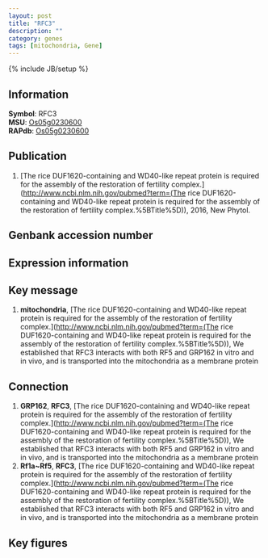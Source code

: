 ```yaml
---
layout: post
title: "RFC3"
description: ""
category: genes
tags: [mitochondria, Gene]
---
```

{% include JB/setup %}

## Information
__Symbol__: RFC3  
__MSU__: [Os05g0230600](http://rice.plantbiology.msu.edu/cgi-bin/ORF_infopage.cgi?orf=Os05g0230600)  
__RAPdb__: [Os05g0230600](http://rapdb.dna.affrc.go.jp/viewer/gbrowse_details/irgsp1?name=Os05g0230600)  

## Publication
1. [The rice DUF1620-containing and WD40-like repeat protein is required for the assembly of the restoration of fertility complex.](http://www.ncbi.nlm.nih.gov/pubmed?term=(The rice DUF1620-containing and WD40-like repeat protein is required for the assembly of the restoration of fertility complex.%5BTitle%5D)), 2016, New Phytol.

## Genbank accession number

## Expression information

## Key message
1. __mitochondria__, [The rice DUF1620-containing and WD40-like repeat protein is required for the assembly of the restoration of fertility complex.](http://www.ncbi.nlm.nih.gov/pubmed?term=(The rice DUF1620-containing and WD40-like repeat protein is required for the assembly of the restoration of fertility complex.%5BTitle%5D)),  We established that RFC3 interacts with both RF5 and GRP162 in vitro and in vivo, and is transported into the mitochondria as a membrane protein

## Connection
1. __GRP162__, __RFC3__, [The rice DUF1620-containing and WD40-like repeat protein is required for the assembly of the restoration of fertility complex.](http://www.ncbi.nlm.nih.gov/pubmed?term=(The rice DUF1620-containing and WD40-like repeat protein is required for the assembly of the restoration of fertility complex.%5BTitle%5D)),  We established that RFC3 interacts with both RF5 and GRP162 in vitro and in vivo, and is transported into the mitochondria as a membrane protein
2. __Rf1a~Rf5__, __RFC3__, [The rice DUF1620-containing and WD40-like repeat protein is required for the assembly of the restoration of fertility complex.](http://www.ncbi.nlm.nih.gov/pubmed?term=(The rice DUF1620-containing and WD40-like repeat protein is required for the assembly of the restoration of fertility complex.%5BTitle%5D)),  We established that RFC3 interacts with both RF5 and GRP162 in vitro and in vivo, and is transported into the mitochondria as a membrane protein

## Key figures


